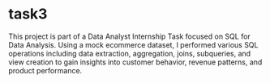 # task3
This project is part of a Data Analyst Internship Task focused on SQL for Data Analysis. Using a mock ecommerce dataset, I performed various SQL operations including data extraction, aggregation, joins, subqueries, and view creation to gain insights into customer behavior, revenue patterns, and product performance.
